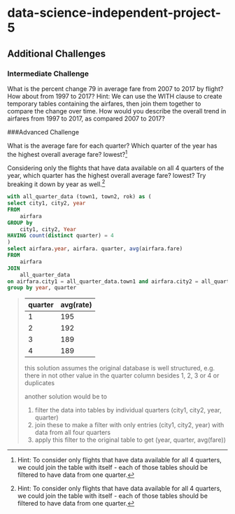 # data-science-independent-project-5

## Additional Challenges

### Intermediate Challenge

What is the percent change 79 in average fare from 2007 to 2017 by flight? How about from 1997 to 2017?
Hint: We can use the WITH clause to create temporary tables containing the airfares, then join them together to compare the change over time.
How would you describe the overall trend in airfares from 1997 to 2017, as compared 2007 to 2017?

###Advanced Challenge

What is the average fare for each quarter? Which quarter of the year has the highest overall average fare? lowest?[^1]

Considering only the flights that have data available on all 4 quarters of the year, which quarter has the highest overall average fare? lowest? Try breaking it down by year as well.[^1]
[^1]: Hint: To consider only flights that have data available for all 4 quarters, we could join the table with itself - each of those tables should be filtered to have data from one quarter.

```sql 
with all_quarter_data (town1, town2, rok) as (
select city1, city2, year
FROM
	airfara
GROUP by
	city1, city2, Year
HAVING count(distinct quarter) = 4
)
select airfara.year, airfara. quarter, avg(airfara.fare)
FROM
	airfara
JOIN
	all_quarter_data
on airfara.city1 = all_quarter_data.town1 and airfara.city2 = all_quarter_data.town2 and airfara.Year = all_quarter_data.rok
group by year, quarter
```

>|quarter|avg(rate)|
>|---|---|
>	|1	|195|
>	|2	|192|
>	|3	|189|
>	|4	|189|
> 
> this solution assumes the original database is well structured, e.g. there in not other value in the quarter column besides 1, 2, 3 or 4 or duplicates
> 
> another solution would be to
> 
> 1. filter the data into tables by individual quarters (city1, city2, year, quarter)
> 2. join these to make a filter with only entries (city1, city2, year) with data from all four quarters
> 3. apply this filter to the original table to get (year, quarter, avg(fare))
